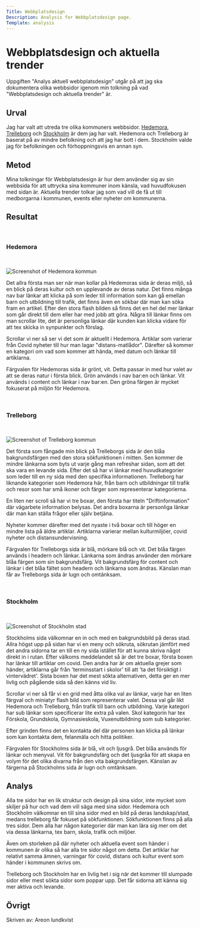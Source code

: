 ```yaml
---
Title: Webbplatsdesign
Description: Analysis for Webbplatsdesign page.
Template: analysis
---
```

Webbplatsdesign och aktuella trender
=======================
 
Uppgiften "Analys aktuell webbplatsdesign" utgår på att jag ska dokumentera olika webbsidor igenom min tolkning på vad "Webbplatsdesign och aktuella trender" är. 
 
Urval
-----------------------
 
Jag har valt att utreda tre olika kommuners webbsidor. <a href="https://www.hedemora.se/">Hedemora</a>, <a href="https://www.trelleborg.se/">Trelleborg</a> och <a href="">Stockholm</a> är dem jag har valt. Hedemora och Trelleborg är baserat på av mindre befolkning och att jag har bott i dem. Stockholm valde jag för befolkningen och förhoppningsvis en annan syn. 
 
Metod
-----------------------
 
Mina tolkningar för Webbplatsdesign är hur dem använder sig av sin webbsida för att uttrycka sina kommuner inom känsla, vad huvudfokusen med sidan är. Aktuella trender tolkar jag som vad vill de få ut till medborgarna i kommunen, events eller nyheter om kommunerna.
 
Resultat
-----------------------
 
<br>
 
### Hedemora
<br>
 
![Screenshot of Hedemora kommun](../content/analysis/img/hedemora.jpg)
 
Det allra första man ser när man kollar på Hedemoras sida är deras miljö, så en blick på deras kultur och en upplevande av deras natur. Det finns många nav  bar länkar att klicka på som leder till information som kan gå emellan barn och utbildning till trafik, det finns även en sökbar där man kan söka fram en artikel. Efter den stora flash bilden så finns det en hel del mer länkar som går direkt till dem eller har med jobb att göra. Några till länkar finns om man scrollar lite, det är personliga länkar där kunden kan klicka vidare för att tex skicka in synpunkter och förslag.
 
Scrollar vi ner så ser vi det som är aktuellt i Hedemora. Artiklar som varierar från Covid nyheter till hur man lagar "distans-matlådor". Därefter så kommer en kategori om vad som kommer att hända, med datum och länkar till artiklarna.
 
Färgvalen för Hedemoras sida är grönt, vit. Detta passar in med hur valet av att se deras natur i första blick. Grön används i nav bar:en och länkar. Vit används i content och länkar i nav bar:en. Den gröna färgen är mycket fokuserat på miljön för Hedemora.
 
<br>
 
### Trelleborg
<br>
 
![Screenshot of Trelleborg kommun](../content/analysis/img/trelleborg.png)
 
Det första som fångade min blick på Trelleborgs sida är den blåa bakgrundsfärgen med den stora sökfunktionen i mitten. Sen kommer de mindre länkarna som byts ut varje gång man refreshar sidan, som att det ska vara en levande sida. Efter det så har vi länkar med huvudkategorier som leder till en ny sida med den specifika informationen. Trelleborg har liknande kategorier som Hedemora här, från barn och utbildningar till trafik och resor som har små ikoner och färger som representerar kategorierna. 
 
En liten ner scroll så har vi tre boxar, den första har titeln "Driftinformation" där vägarbete information belysas. Det andra boxarna är personliga länkar där man kan ställa frågor eller själv betjäna.
 
Nyheter kommer därefter med det nyaste i två boxar och till höger en mindre lista på äldre artiklar. Artiklarna varierar mellan kulturmiljöer, covid nyheter och distansundervisning.
 
Färgvalen för Trelleborgs sida är blå, mörkare blå och vit. Det blåa färgen används i headern och länkar. Länkarna som ändras använder den mörkare blåa färgen som sin bakgrundsfärg. Vit bakgrundsfärg för content och länkar i det blåa fältet som headern och länkarna som ändras. Känslan man får av Trelleborgs sida är lugn och omtänksam. 
 
<br>
 
### Stockholm
<br>
 
![Screenshot of Stockholm stad](../content/analysis/img/stockholm.jpg)
 
Stockholms sida välkomnar en in och med en bakgrundsbild på deras stad. Allra högst upp på sidan har vi en meny och sökruta, sökrutan jämfört med det andra sidorna tar en till en ny sida istället för att kunna skriva något direkt in i rutan.
Efter välkoms meddelandet så är det tre boxar, första boxen har länkar till artiklar om covid. Den andra har är om aktuella grejer som händer, artiklarna går från 'terminsstart i skolor' till att 'ta det försiktigt i vintervädret'. Sista boxen har det mest sökta alternativen, detta ger en mer livlig och pågående sida så den känns vid liv. 
 
Scrollar vi ner så får vi en grid med åtta olika val av länkar, varje har en liten färgval och miniatyr flash bild som representerar valet. Dessa val går likt Hedemora och Trelleborg, från trafik till barn och utbildning. Varje kategori har sub länkar som specificerar lite extra på valen. Skol kategorin har tex Förskola, Grundskola, Gymnasieskola, Vuxenutbildning som sub kategorier.
 
Efter grinden finns det en kontakta del där personen kan klicka på länkar som kan kontakta dem, felanmäla och hitta politiker.
 
Färgvalen för Stockholms sida är blå, vit och ljusgrå. Det blåa används för länkar och menyval. Vit för bakgrundsfärg och det ljusgråa för att skapa en volym för det olika divarna från den vita bakgrundsfärgen. Känslan av färgerna på Stockholms sida är lugn och omtänksam.
 
Analys
-----------------------
 
Alla tre sidor har en lik struktur och design på sina sidor, inte mycket som skiljer på hur och vad dem vill säga med sina sidor. Hedemora och Stockholm välkomnar en till sina sidor med en bild på deras landskap/stad, medans trelleborg får fokuset på sökfunktionen. Sökfunktionen finns på alla tres sidor. Dem alla har någon kategorier där man kan lära sig mer om det via dessa länkarna, tex barn, skola, trafik och miljöer. 
 
Även om storleken på där nyheter och aktuella event som händer i kommunen är olika så har alla tre sidor något om detta. Det artiklar har relativt samma ämnen, varningar för covid, distans och kultur event som händer i kommunen skrivs om. 
 
Trelleborg och Stockholm har en livlig het i sig när det kommer till slumpade sidor eller mest sökta sidor som poppar upp. Det får sidorna att känna sig mer aktiva och levande.
 
Övrigt
-----------------------
 
Skriven av: Areon lundkvist
 

